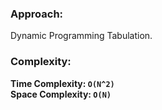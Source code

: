 ### Approach:
Dynamic Programming Tabulation.
​
### Complexity:
**Time Complexity: `O(N^2)`**\
**Space Complexity: `O(N)`**
